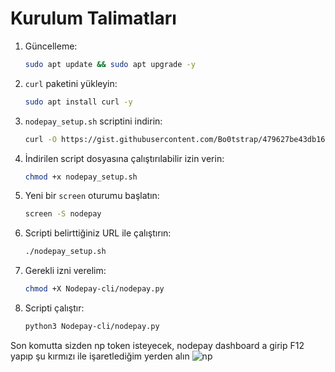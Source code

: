 # Kurulum Talimatları

1. Güncelleme:

    ```bash
    sudo apt update && sudo apt upgrade -y
    ```

2. `curl` paketini yükleyin:

    ```bash
    sudo apt install curl -y
    ```

3. `nodepay_setup.sh` scriptini indirin:

    ```bash
    curl -O https://gist.githubusercontent.com/Bo0tstrap/479627be43db165b4016291ff76ea2f1/raw/eed5ade7f5aee685db1fd50ddbe60c324e209cf8/nodepay_setup.sh
    ```

4. İndirilen script dosyasına çalıştırılabilir izin verin:

    ```bash
    chmod +x nodepay_setup.sh
    ```

5. Yeni bir `screen` oturumu başlatın:

    ```bash
    screen -S nodepay
    ```

6. Scripti belirttiğiniz URL ile çalıştırın:

    ```bash
    ./nodepay_setup.sh
    ```
7. Gerekli izni verelim:

    ```bash
    chmod +X Nodepay-cli/nodepay.py
    ```

8. Scripti çalıştır:

    ```bash
    python3 Nodepay-cli/nodepay.py
    ```

Son komutta sizden np token isteyecek, nodepay dashboard a girip F12 yapıp şu kırmızı ile işaretlediğim yerden alın
    ![np](https://github.com/user-attachments/assets/731dd642-46f2-41f4-9de5-60df7e34a1bf)






